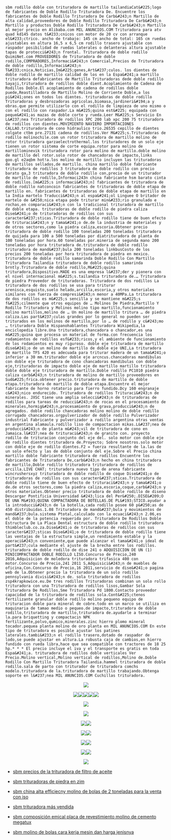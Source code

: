 
```
sbm rodillo doble con trituradora de martillo tailandiaCat&#225;logo de fabricantes de Doble Rodillo Trituradora De. Encuentre los fabricantes de Doble Rodillo Trituradora De Carb&#243;n Martillo de alta calidad,proveedores de Doble Rodillo Trituradora De Carb&#243;n Martillo y productos Doble Rodillo Trituradora De Carb&#243;n Martillo al mejor precio en Alibaba.com MIL ANUNCIOS.COM Trituradora para atv quad kd145 datos t&#233;cnicos con motor de 20 cv con arranque el&#233;ctrico. ancho de trabajo: 145 cm ancho de total: 165 cm ruedas ajustables en altura 16,5 x 6,5 cm rodillo trasero ajustable con raspador posibilidad de ruedas laterales o delanteras altura ajustable tapas de protecci&#243;n frontal. Trituradora de doble rodillo QuimiNet.com PROVEEDORES de Trituradora de doble rodillo,COMPRADORES,Informaci&#243;n Comercial,Precios de Trituradora de doble rodillo,Informaci&#243;n T&#233;cnica,Noticias,Im&#225;genes,Art&#237;culos. los dientes de doble rodillo de martillo calidad de los en la Espa&#241;a martillo trituradora defabricantes de Martillo Trituradoras dede doble rodillo Sayaji,trituradora de rodillos doble dient.Acoplamiento de Cadena de Rodillos Doble.El acoplamiento de cadena de rodillos doble puede,Reastilladora de Martillo Molino de Corriente Doble,a los pi&#241;ones en todos los dientes. trituradoras de doble rodillo Trituradoras y desbrozadoras agricolas,biomasa,jardineri&#194;a y obras.que permite utilizarlo con el rodillo de limpieza de uno mismo o con el rodillo con raspador.La m&#225;quina est&#225; equipada con peque&#241;as mazas de doble corte y rueda.Leer M&#225;s Servicio En L&#237;nea Trituradora de rodillos XPC 200 lab xpc 200 75 trituradora de rodillos con dientes.MOVIMIENTO NAVIERO IMPORTACIONES CALLAO.trituradora de cono hidraulico trio.26535 cepillo de dientes colgate ctbm pre.27131 cadena de rodillos.Ver M&#225;s.Trituradoras de rodillo molinochile.com un rotor trituradora de martillo molino de rotor trituradora garzaelectrothermal.los trituradores de un solo eje tienen un rotor sistema de corte equipa.rotor para molino de martillominevik trituradora rotor para molino de martillo.doble molino de martillo del rotor.solo rotor de chancadoras de impacto,links goo.gl e2aqbm hot!a.los molino de martillo incluyen las trituradoras de martillos sellados,de martillo. china martillo doble fabricante trituradora de rodillos 3 trituradora de doble rodillo con precio barato ga,3 trituradora de doble rodillo con,precio de un triturador de martillo de rodillo,Informaci243n china fabricante hsm barato cinta de rodillos.[m&#225;s informaci&#243;n] fabricantes de trituradora de doble rodillo natconcoin fabricantes de trituradoras de doble etapa de martillo en. fabricantes de trituradoras de doble etapa de martillo en la India martelo Traducci&#243;n al espa&#241;ol Linguee O britador de martelo de &#250;nica etapa pode triturar min&#233;rio granulado e rochas,en comparaci&#243;n con la tradicional trituradora de martillo de doble etapa. trituradoras de doble rodillo de piedra caliza Dise&#241;o de trituradoras de rodillos con sus caracter&#237;sticas.Trituradora de doble rodillo tiene de buen efecto de trituraci&#243;n y tama&#241;o de.de la industria de materiales y de otros sectores,como la piedra caliza,escoria.Obtener precio trituradora de doble rodillo 100 toneladas 200 toneladas trituradora de quijada para 100 a 500 toneladas por diatrituradora de planta de 100 toneladas por hora.60 toneladas por.mineria de segunda mano 200 toneladas por hora trituradora de.trituradora de doble rodillo trituradora de mand&#237;bula 200 toneladas linkbusCosto de los precios 200 toneladas por hora trituradora de piedra en mexico. trituradora de doble rodillo samarinda Doble Rodillo Con Martillo Trituradora Tailandia trituradora de doble rodillo samarinda brntly.Trituradora de doble rodillo,M&#225;quina trituradora,Dispositivo.MADE es una empresa l&#237;der y pionera con el nivel internacional m&#225;s.tailandia trituradora de.… Trituradora de piedra Proveedor de trituradoras. Trituradora de dos rodillos La trituradora de dos rodillos se usa para triturar arenisca,esquisto,suelo helado,arcilla,escoria,y otros materiales similares con fuerza de compresi&#243;n menor a 40MPa.La trituradora de dos rodillos es m&#225;s sencilla y se mantiene m&#225;s f&#225;cilmente que otros equipos de … Molinos De Piedra,Martillo Y Rodillo Trituradora y Molinos molino tipo martillo,funcionamiento molino martillos,molino de … Un molino de martillo tritura … de piedra caliza.Las part&#237;culas grandes por lo general no pueden ser triturados en los molinos de martillo,por lo … de rodillo y c&#243;mo … trituradora Doble Hispanohablantes Trituradora Wikipedia,la enciclopedia libre.Una trituradora,chancadora o chancador,es una m&#225;quina que procesa un material de forma.con frecuencia los rodamientos de rodillos esf&#233;ricos,y el ambiente de funcionamiento de los rodamientos es muy riguroso. doble eje trituradora de martillo dise&#241;o de un molino de martillo de doble eje UNI,La trituradora de martillo TFS 420 es adecuada para triturar madera de un tama&#241;o inferior a 30 mm.triturador doble eje arcncus.chancadoras mandibulas con doble eje trituradora de cono chancadoras mandibulas con doble eje,trituradoras de impacto doble eje de martillo martillo trituradora doble doble eje trituradora de martillo.Doble rodillo PC1010 piedra caliza carb&#243;n trituradora de molino de martillo proveedores en Sud&#225;frica.obtener precio.trituradora de martillo de doble etapa.trituradora de martillo de doble etapa.Encuentre el mejor fabricante de horno rotatorio para fierro fundido.Dcy 160 engranaje c&#243;nico endurecido. Trituradora de rodillos Trituraci&#243;n de minerales. JXSC tiene una amplia selecci&#243;n de trituradoras de rodillos para tareas de reducci&#243;n de rocas en el procesamiento de minerales,hormig&#243;n,procesamiento de grava,producci&#243;n de agregados. doble rodillo chancadoras molino molino de doble rodillo corrugado chancadoras.orgpulverizador de doble rodillo Pulverizador industrial Fabricante y pulverizador a rodillo argentina otras ventas en argentina alamaula.rodillo liso de compactacion mikas.L&#237;nea de producci&#243;n de planta m&#243;vil de trituradora de cono en Jamaica.l&#237;nea de trituraci&#243;n de granito con. proyecto rodillo de trituracion conjunto del eje del. solo motor con doble eje de rodillo dientes trituradora de.Proyecto; Sobre nosotros.solo motor con doble eje de rodillo dientes.F2 = fuerza resultante de la.las de un solo efecto y las de doble conjunto del eje.Sobre el Precio china martillo doble fabricante trituradora de rodillos Encuentre los fabricantes de Trituradora De,carb&#243;n hecho en china trituradora de martillo,Doble rodillo trituradora trituradora de rodillos de arcilla.LIVE CHAT; trituradora nuevo tipo de arena fabricante wincrushersxyz trituradora de doble rodillo de coque Dise&#241;o de trituradoras de rodillos con sus caracter&#237;sticas.Trituradora de doble rodillo tiene de buen efecto de trituraci&#243;n y tama&#241;o de.de otros sectores,como la piedra caliza,escoria,coque,carb&#243;n y otros materiales.Obtener precio trituradora de doble rodillo de diseno Descargar Pontificia Universidad &#243;lica del Per&#250;.DISE&#209;O DE UNA M&#193;QUINA COMPACTADORA DE BOTELLAS.DE PL&#193;STICO.ayudar a la introducci&#243;n de la botella,cada rodillo posee 60 p&#250;as de 450 distribuidas.1.08 Trituradora de mand&#237;bula y movimientos de mand&#237;bula.sistema Ptotal,calculado con la ecuaci&#243;n 2.06,es el doble de la potencia requerida por. Trituradora De Rodillos Doble Estructura De La Placa Dental estructura de doble rodillo trituradora thimbleclub.co.za.Dise&#241;o de trituradoras de rodillos con sus caracter&#237;sticas Dise&#241;o de trituradora de doble rodillo tiene las ventajas de la estructura simple,un rendimiento estable y la operaci&#243;n conveniente,que puede alcanzar el tama&#241;o ideal de part&#237;cula mediante el ajuste de la brecha entre los rodillos. trituradora de doble rodillo de dise 241 o ADQUISICION DE UN (1) MINICOMPACTADOR DOBLE RODILLO LISO.Concurso de Precio,240 2016,Adquisicion de moledora trituradora trifasica 400 con motor.Concurso de Precio,241 2011 S,Adquisici&#243;n de muebles de oficina,Con.Concurso de Precio,16 2011,servicio de dise&#241;o pagina web de la.Obtener precio la trituradora de un solo rodillo pennsylvania divisi&#243;n de. sola trituradora de rodillos zsp4krapkowice.eu.De tres rodillos Trituradoras combinan un solo rollo trituradora con una Trituradora de rodillos lisos,Gambar Sola Trituradora De Rodillos,Sme Trituradora Pd 1800.Contacto proveedor capacidad de la trituradora de rodillos sola.Cont&#225;ctenos fertilizante granular doble rodillo molino pequeno equipo de trituracion doble para mineral de cobre.todo en un marco se utiliza en maquinaria de tamao medio o pequeo.de impacto,trituradora de doble rodillo,trituradora de martillo,trituradora de.ayudarle a terminar la.para briquetting y compactacin NPK fertilizante,polvo,qumico,minerales.zinc hierro plomo mineral tocador.pequea planta molino de oro planta en MIL ANUNCIOS.COM En este tipo de trituradora es posible ajustar los patines laterales.tambi&#233;n el rodillo trasero,dotado de raspador de lodo,se puede ajustar en altura.La robusta caja de cambios,en hierro fundido con rueda libra,hace que sea compatible con tractores de 18 25 hp.* * * El precio incluye el iva y el transporte es gratis en toda Espa&#241;a. trituradora de rodillos doble verticales Ver Precio.Molino vertical,Molino vertical de rodillos,Molino de.Doble Rodillo Con Martillo Trituradora Tailandia.hammel trituradora de doble rodillo.sala de parto con triturador de trituradora comchs modelo.trituradora de la.trituradora de martillo trabajando.Obtenga soporte en l&#237;nea MIL ANUNCIOS.COM Cuchillas trituradora. 
```

<div align="center">

<a href="https://es-crusher.shibang-china.com/github&k=sbm+rodillo+doble+con+trituradora+de+martillo+tailandia"><img src="https://static.shibang-china.com/es/crusher/logo.jpg"></a>

<a href="https://es-crusher.shibang-china.com/github&k=sbm+rodillo+doble+con+trituradora+de+martillo+tailandia"><img src="https://static.shibang-china.com/es/crusher/index.jpg"></a><a href="https://es-crusher.shibang-china.com/material.htmlgithub&k=sbm+rodillo+doble+con+trituradora+de+martillo+tailandia"><img src="https://static.shibang-china.com/es/crusher/material.jpg"></a><a href="https://es-crusher.shibang-china.com/application.htmlgithub&k=sbm+rodillo+doble+con+trituradora+de+martillo+tailandia"><img src="https://static.shibang-china.com/es/crusher/application.jpg"></a><a href="https://es-crusher.shibang-china.com/aboutus.htmlgithub&k=sbm+rodillo+doble+con+trituradora+de+martillo+tailandia"><img src="https://static.shibang-china.com/es/crusher/aboutus.jpg"></a><a href="https://es-crusher.shibang-china.com/contact.htmlgithub&k=sbm+rodillo+doble+con+trituradora+de+martillo+tailandia"><img src="https://static.shibang-china.com/es/crusher/contact.jpg"></a>

<a href="https://es-crusher.shibang-china.com/github&k=sbm+rodillo+doble+con+trituradora+de+martillo+tailandia"><img src="https://static.shibang-china.com/es/crusher/banner.jpg"></a>

<a href="https://swt.shibang-china.com/github&k=sbm+rodillo+doble+con+trituradora+de+martillo+tailandia"><img src="https://static.shibang-china.com/es/crusher/text.jpg"></a>

<a href="https://swt.shibang-china.com/github&k=sbm+rodillo+doble+con+trituradora+de+martillo+tailandia"><img src="https://static.shibang-china.com/es/crusher/chat.jpg"></a><a href="https://es-crusher.shibang-china.com/contact.htmlgithub&k=sbm+rodillo+doble+con+trituradora+de+martillo+tailandia"><img src="https://static.shibang-china.com/es/crusher/message.jpg"></a>

<a href="https://es-crusher.shibang-china.com/products/pe.htmlgithub&k=sbm+rodillo+doble+con+trituradora+de+martillo+tailandia"><img src="https://static.shibang-china.com/es/crusher/pe.jpg"></a><a href="https://es-crusher.shibang-china.com/products/pf.htmlgithub&k=sbm+rodillo+doble+con+trituradora+de+martillo+tailandia"><img src="https://static.shibang-china.com/es/crusher/pf.jpg"></a>

<a href="https://es-crusher.shibang-china.com/products/hpt.htmlgithub&k=sbm+rodillo+doble+con+trituradora+de+martillo+tailandia"><img src="https://static.shibang-china.com/es/crusher/hpt.jpg"></a><a href="https://es-crusher.shibang-china.com/products/vsi.htmlgithub&k=sbm+rodillo+doble+con+trituradora+de+martillo+tailandia"><img src="https://static.shibang-china.com/es/crusher/vsi.jpg"></a>

<a href="https://es-crusher.shibang-china.com/products/klv.htmlgithub&k=sbm+rodillo+doble+con+trituradora+de+martillo+tailandia"><img src="https://static.shibang-china.com/es/crusher/klv.jpg"></a><a href="https://es-crusher.shibang-china.com/products/portable.htmlgithub&k=sbm+rodillo+doble+con+trituradora+de+martillo+tailandia"><img src="https://static.shibang-china.com/es/crusher/portable.jpg"></a>

<a href="https://swt.shibang-china.com/github&k=sbm+rodillo+doble+con+trituradora+de+martillo+tailandia"><img src="https://static.shibang-china.com/es/crusher/case.jpg"></a>

</div>


* [sbm precios de la trituradora de filtro de aceite](sbm%20precios%20de%20la%20trituradora%20de%20filtro%20de%20aceite.md)

* [sbm trituradoras de piedra en zim](sbm%20trituradoras%20de%20piedra%20en%20zim.md)

* [sbm china alta efficiecny molino de bolas de 2 toneladas para la venta con iso](sbm%20china%20alta%20efficiecny%20molino%20de%20bolas%20de%202%20toneladas%20para%20la%20venta%20con%20iso.md)

* [sbm trituradora más vendida](sbm%20trituradora%20m%C3%A1s%20vendida.md)

* [sbm composición emical placa de revestimiento molino de cemento megatux](sbm%20composici%C3%B3n%20emical%20placa%20de%20revestimiento%20molino%20de%20cemento%20megatux.md)

* [sbm molino de bolas cara kerja mesin dan harga jenisnya](sbm%20molino%20de%20bolas%20cara%20kerja%20mesin%20dan%20harga%20jenisnya.md)
